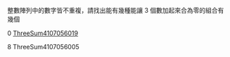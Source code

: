 
整數陣列中的數字皆不重複，請找出能有幾種能讓 3 個數加起來合為零的組合有幾個

0    [ThreeSum4107056019](https://github.com/liao2000/Algorithms-Meet-Java/blob/master/Homework/HW02_ThreeSum/ThreeSum4107056019.java)




8    ThreeSum4107056005
